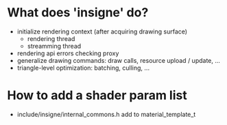 # What does 'insigne' do?
* initialize rendering context (after acquiring drawing surface)
	- rendering thread
	- streamming thread
* rendering api errors checking proxy
* generalize drawing commands: draw calls, resource upload / update, ...
* triangle-level optimization: batching, culling, ...

# How to add a shader param list
- include/insigne/internal_commons.h
	add to material_template_t